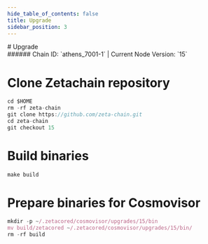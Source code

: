 ```yaml
---
hide_table_of_contents: false
title: Upgrade
sidebar_position: 3
---
```


<div class="h1-with-icon icon-zetachain">
# Upgrade
</div>
###### Chain ID: `athens_7001-1` | Current Node Version: `15`


# Clone Zetachain repository
```js
cd $HOME
rm -rf zeta-chain
git clone https://github.com/zeta-chain.git
cd zeta-chain
git checkout 15
 ```

# Build binaries
```js
make build
 ```

# Prepare binaries for Cosmovisor
```js
mkdir -p ~/.zetacored/cosmovisor/upgrades/15/bin
mv build/zetacored ~/.zetacored/cosmovisor/upgrades/15/bin/
rm -rf build
```